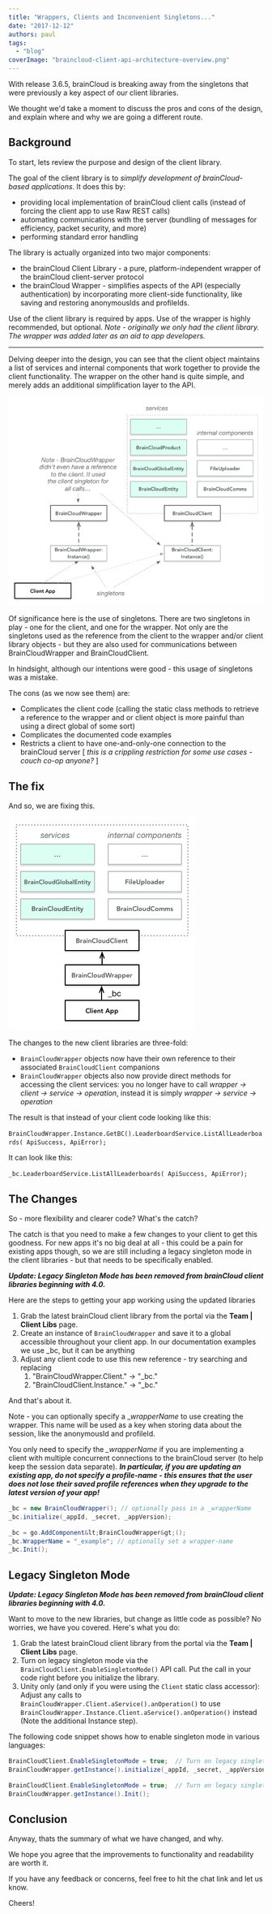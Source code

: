 ```yaml
---
title: "Wrappers, Clients and Inconvenient Singletons..."
date: "2017-12-12"
authors: paul
tags: 
  - "blog"
coverImage: "braincloud-client-api-architecture-overview.png"
---
```


With release 3.6.5, brainCloud is breaking away from the singletons that were previously a key aspect of our client libraries.

We thought we'd take a moment to discuss the pros and cons of the design, and explain where and why we are going a different route.

## Background

To start, lets review the purpose and design of the client library.

The goal of the client library is to _simplify development of brainCloud-based applications_. It does this by:

- providing local implementation of brainCloud client calls (instead of forcing the client app to use Raw REST calls)
- automating communications with the server (bundling of messages for efficiency, packet security, and more)
- performing standard error handling

The library is actually organized into two major components:

- the brainCloud Client Library - a pure, platform-independent wrapper of the brainCloud client-server protocol
- the brainCloud Wrapper - simplifies aspects of the API (especially authentication) by incorporating more client-side functionality, like saving and restoring anonymousIds and profileIds.

Use of the client library is required by apps. Use of the wrapper is highly recommended, but optional. _Note - originally we only had the client library. The wrapper was added later as an aid to app developers._ 

* * *

Delving deeper into the design, you can see that the client object maintains a list of services and internal components that work together to provide the client functionality. The wrapper on the other hand is quite simple, and merely adds an additional simplification layer to the API.

[![](images/braincloud-client-api-architecture-details.png)](/apidocs/wp-content/uploads/2017/12/braincloud-client-api-architecture-details.png)

Of significance here is the use of singletons. There are two singletons in play - one for the client, and one for the wrapper. Not only are the singletons used as the reference from the client to the wrapper and/or client library objects - but they are also used for communications between BrainCloudWrapper and BrainCloudClient.

In hindsight, although our intentions were good - this usage of singletons was a mistake.

The cons (as we now see them) are:

- Complicates the client code (calling the static class methods to retrieve a reference to the wrapper and or client object is more painful than using a direct global of some sort)
- Complicates the documented code examples
- Restricts a client to have one-and-only-one connection to the brainCloud server \[ _this is a crippling restriction for some use cases - couch co-op anyone?_ \]

## The fix

And so, we are fixing this.

[![](images/braincloud-client-api-architecture-new.png)](/apidocs/wp-content/uploads/2017/12/braincloud-client-api-architecture-new.png)

The changes to the new client libraries are three-fold:

- `BrainCloudWrapper` objects now have their own reference to their associated `BrainCloudClient` companions
- `BrainCloudWrapper` objects also now provide direct methods for accessing the client services: you no longer have to call _wrapper → client → service → operation_, instead it is simply _wrapper → service → operation_

The result is that instead of your client code looking like this:

`BrainCloudWrapper.Instance.GetBC().LeaderboardService.ListAllLeaderboards( ApiSuccess, ApiError);`

It can look like this:

`_bc.LeaderboardService.ListAllLeaderboards( ApiSuccess, ApiError);`

## The Changes

So - more flexibility and clearer code? What's the catch?

The catch is that you need to make a few changes to your client to get this goodness. For new apps it's no big deal at all - this could be a pain for existing apps though, so we are still including a legacy singleton mode in the client libraries - but that needs to be specifically enabled.

_**Update: Legacy Singleton Mode has been removed from brainCloud client libraries beginning with 4.0.**_ 

Here are the steps to getting your app working using the updated libraries

1. Grab the latest brainCloud client library from the portal via the **Team | Client Libs** page.
2. Create an instance of `BrainCloudWrapper` and save it to a global accessible throughout your client app. In our documentation examples we use \_bc, but it can be anything
3. Adjust any client code to use this new reference - try searching and replacing
    1. "BrainCloudWrapper.Client." → "\_bc."
    2. "BrainCloudClient.Instance." → "\_bc."

And that's about it.

Note - you can optionally specify a \__wrapperName_ to use creating the wrapper. This name will be used as a key when storing data about the session, like the anonymousId and profileId.

You only need to specify the _\_wrapperName_ if you are implementing a client with multiple concurrent connections to the brainCloud server (to help keep the session data separate). _**In particular, if you are updating an existing app, do not specify a profile-name - this ensures that the user does not lose their saved profile references when they upgrade to the latest version of your app!**_

```csharp
_bc = new BrainCloudWrapper(); // optionally pass in a _wrapperName
_bc.initialize(_appId, _secret, _appVersion);
```


```csharp
_bc = go.AddComponent&lt;BrainCloudWrapper&gt;();
_bc.WrapperName = "_example"; // optionally set a wrapper-name
_bc.Init();
```

## Legacy Singleton Mode

_**Update: Legacy Singleton Mode has been removed from brainCloud client libraries beginning with 4.0.**_ 

Want to move to the new libraries, but change as little code as possible? No worries, we have you covered. Here's what you do:

1. Grab the latest brainCloud client library from the portal via the **Team | Client Libs** page.
2. Turn on legacy singleton mode via the `BrainCloudClient.EnableSingletonMode()` API call. Put the call in your code right before you initialize the library.
3. Unity only (and only if you were using the `Client` static class accessor): Adjust any calls to `BrainCloudWrapper.Client.aService().anOperation()` to use `BrainCloudWrapper.Instance.Client.aService().anOperation()` instead (Note the additional Instance step).

The following code snippet shows how to enable singleton mode in various languages:


```csharp
BrainCloudClient.EnableSingletonMode = true;  // Turn on legacy singleton mode
BrainCloudWrapper.getInstance().initialize(_appId, _secret, _appVersion);
```


```csharp
BrainCloudClient.EnableSingletonMode = true;  // Turn on legacy singleton mode
BrainCloudWrapper.getInstance().Init();
```


## Conclusion

Anyway, thats the summary of what we have changed, and why.

We hope you agree that the improvements to functionality and readability are worth it.

If you have any feedback or concerns, feel free to hit the chat link and let us know.

Cheers!

